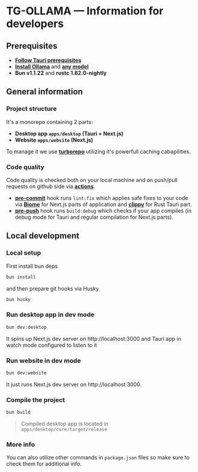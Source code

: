 # TG-OLLAMA — Information for developers

## Prerequisites
- [**Follow Tauri prerequisites**](https://v2.tauri.app/start/prerequisites/)
- [**Install Ollama**](https://ollama.com/download) and [**any model**](https://ollama.com/library)
- **Bun v1.1.22** and **rustc 1.82.0-nightly**

## General information
### Project structure
It's a monorepo containing 2 parts:
- **Desktop app `apps/desktop` (Tauri + Next.js)**
- **Website `apps/website` (Next.js)**

To manage it we use [**turborepo**](https://turbo.build/repo/docs) utilizing it's powerfull caching cabapilities.

### Code quality
Code quality is checked both on your local machine and on push/pull requests on github side via [**actions**](../.github/workflows/ci.yaml).

- [**pre-commit**](../.husky/pre-commit) hook runs `lint:fix` which applies safe fixes to your code via [**Biome**](https://biomejs.dev/) for Next.js parts of application and [**clippy**](https://github.com/rust-lang/rust-clippy) for Rust Tauri part.
- [**pre-push**](../.husky/pre-push) hook runs `build:debug` which checks if your app compiles (in debug mode for Tauri and regular compilation for Next.js parts).

## Local development
### Local setup
First install bun deps
```sh
bun install
```
and then prepare git hooks via Husky
```sh
bun husky
```

### Run desktop app in dev mode
```sh
bun dev:desktop
```
It spins up Next.js dev server on http://localhost:3000 and Tauri app in watch mode configured to listen to it

### Run website in dev mode
```sh
bun dev:website
```
It just runs Next.js dev server on http://localhost:3000.

### Compile the project
```sh
bun build
```
> Compiled desktop app is located in `apps/desktop/core/target/release`

### More info
You can also utilize other commands in `package.json` files so make sure to check them for additional info.
